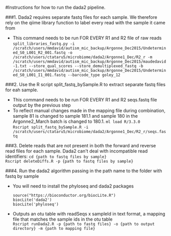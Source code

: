 #Instructions for how to run the dada2 pipeline.

###1. Dada2 requires separate fastq files for each sample. We therefore rely on the qiime library function to label every read with the sample it came from
  * This command needs to be run FOR EVERY R1 and R2 file of raw reads  
`split_libraries_fastq.py -i /scratch/users/mmdavid/autism_mic_backup/Argonne_Dec2015/Undetermined_S0_L001_R2_001.fastq -o /scratch/users/ctataru5/microbiome/dada2/Argonne1_Dec/R2_r -m /scratch/users/mmdavid/autism_mic_backup/Argonne_Dec2015/maudedavid-1.txt --store_qual_scores --store_demultiplexed_fastq -b /scratch/users/mmdavid/autism_mic_backup/Argonne_Dec2015/Undetermined_S0_L001_I1_001.fastq --barcode_type goley_12`  

###2. Use the R script split_fastq_bySample.R to extract separate fastq files for eah sample.
  * This command needs to be run FOR EVERY R1 and R2 seqs.fastq file output by the previous step  
  * To reflect manual changes made in the mapping file during combination, sample 81 is changed to sample 181.1 and sample 180 in the Argonne2_March batch is changed to 180.1.
`ml load R/3.3.0 `  
`Rscript split_fastq_bySample.R -i /scratch/users/ctataru5/microbiome/dada2/Argonne1_Dec/R2_r/seqs.fastq`  

###3. Delete reads that are not present in both the forward and reverse read files for each sample. Dada2 can't deal with incompatible read identifiers:
`cd {path to fastq files by sample}`  
`Rscript deleteDiffs.R -p {path to fastq files by sample}`  

###4. Run the dada2 algorithm passing in the path name to the folder with fastq by sample
  * You will need to install the phyloseq and dada2 packages
  
      `source("https://bioconductor.org/biocLite.R")`  
      `biocLite('dada2')`  
      `biocLite('phyloseq')`   
  * Outputs an otu table with readSeqs x sampleId in text format, a mapping file that matches the sample ids in the otu table  
      `Rscript runDada2.R -p {path to fastq files} -o {path to output directory} -m {path to mapping file}`  
